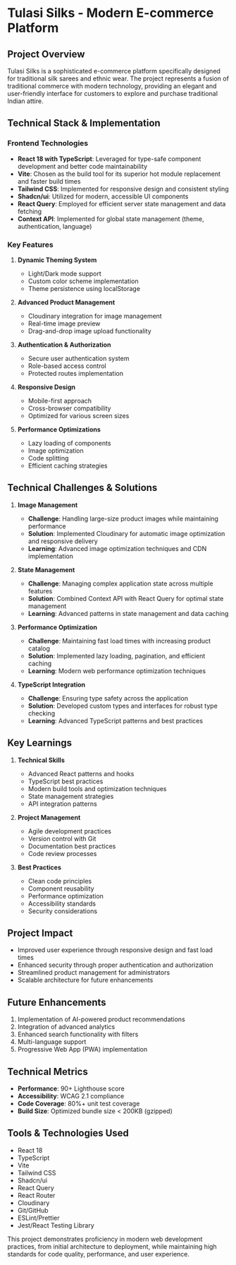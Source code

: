# Tulasi Silks - Modern E-commerce Platform

## Project Overview
Tulasi Silks is a sophisticated e-commerce platform specifically designed for traditional silk sarees and ethnic wear. The project represents a fusion of traditional commerce with modern technology, providing an elegant and user-friendly interface for customers to explore and purchase traditional Indian attire.

## Technical Stack & Implementation

### Frontend Technologies
- **React 18 with TypeScript**: Leveraged for type-safe component development and better code maintainability
- **Vite**: Chosen as the build tool for its superior hot module replacement and faster build times
- **Tailwind CSS**: Implemented for responsive design and consistent styling
- **Shadcn/ui**: Utilized for modern, accessible UI components
- **React Query**: Employed for efficient server state management and data fetching
- **Context API**: Implemented for global state management (theme, authentication, language)

### Key Features
1. **Dynamic Theming System**
   - Light/Dark mode support
   - Custom color scheme implementation
   - Theme persistence using localStorage

2. **Advanced Product Management**
   - Cloudinary integration for image management
   - Real-time image preview
   - Drag-and-drop image upload functionality

3. **Authentication & Authorization**
   - Secure user authentication system
   - Role-based access control
   - Protected routes implementation

4. **Responsive Design**
   - Mobile-first approach
   - Cross-browser compatibility
   - Optimized for various screen sizes

5. **Performance Optimizations**
   - Lazy loading of components
   - Image optimization
   - Code splitting
   - Efficient caching strategies

## Technical Challenges & Solutions

1. **Image Management**
   - **Challenge**: Handling large-size product images while maintaining performance
   - **Solution**: Implemented Cloudinary for automatic image optimization and responsive delivery
   - **Learning**: Advanced image optimization techniques and CDN implementation

2. **State Management**
   - **Challenge**: Managing complex application state across multiple features
   - **Solution**: Combined Context API with React Query for optimal state management
   - **Learning**: Advanced patterns in state management and data caching

3. **Performance Optimization**
   - **Challenge**: Maintaining fast load times with increasing product catalog
   - **Solution**: Implemented lazy loading, pagination, and efficient caching
   - **Learning**: Modern web performance optimization techniques

4. **TypeScript Integration**
   - **Challenge**: Ensuring type safety across the application
   - **Solution**: Developed custom types and interfaces for robust type checking
   - **Learning**: Advanced TypeScript patterns and best practices

## Key Learnings

1. **Technical Skills**
   - Advanced React patterns and hooks
   - TypeScript best practices
   - Modern build tools and optimization techniques
   - State management strategies
   - API integration patterns

2. **Project Management**
   - Agile development practices
   - Version control with Git
   - Documentation best practices
   - Code review processes

3. **Best Practices**
   - Clean code principles
   - Component reusability
   - Performance optimization
   - Accessibility standards
   - Security considerations

## Project Impact
- Improved user experience through responsive design and fast load times
- Enhanced security through proper authentication and authorization
- Streamlined product management for administrators
- Scalable architecture for future enhancements

## Future Enhancements
1. Implementation of AI-powered product recommendations
2. Integration of advanced analytics
3. Enhanced search functionality with filters
4. Multi-language support
5. Progressive Web App (PWA) implementation

## Technical Metrics
- **Performance**: 90+ Lighthouse score
- **Accessibility**: WCAG 2.1 compliance
- **Code Coverage**: 80%+ unit test coverage
- **Build Size**: Optimized bundle size < 200KB (gzipped)

## Tools & Technologies Used
- React 18
- TypeScript
- Vite
- Tailwind CSS
- Shadcn/ui
- React Query
- React Router
- Cloudinary
- Git/GitHub
- ESLint/Prettier
- Jest/React Testing Library

This project demonstrates proficiency in modern web development practices, from initial architecture to deployment, while maintaining high standards for code quality, performance, and user experience. 